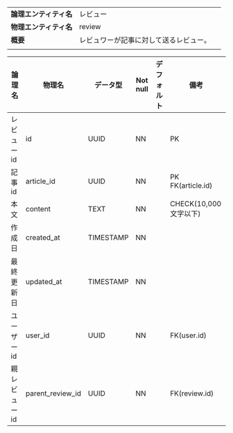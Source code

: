 ||||
|:-|:-|---|
|**論理エンティティ名**|レビュー|
|**物理エンティティ名**|review|
|**概要**|レビュワーが記事に対して送るレビュー。|
|||

|論理名|物理名|データ型|Not null|デフォルト|備考|
|---|---|---|---|---|---|
|レビューid|id|UUID|NN||PK|
|記事id|article_id|UUID|NN||PK<br>FK(article.id)|
|本文|content|TEXT|NN||CHECK(10,000文字以下)|
|作成日|created_at|TIMESTAMP|NN|||
|最終更新日|updated_at|TIMESTAMP|NN||
|ユーザーid|user_id|UUID|NN||FK(user.id)|
|親レビューid|parent_review_id|UUID|NN||FK(review.id)|